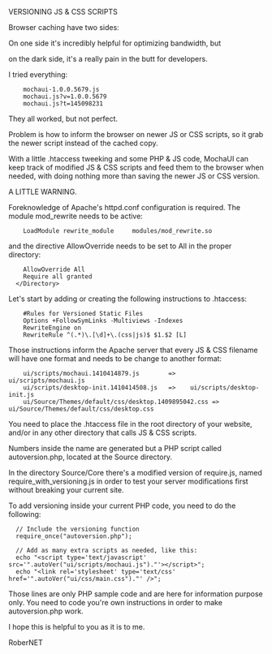 VERSIONING JS & CSS SCRIPTS

  Browser caching have two sides:

  On one side it's incredibly helpful for optimizing bandwidth, but

  on the dark side, it's a really pain in the butt for developers.
  
  I tried everything:
  
        mochaui-1.0.0.5679.js
        mochaui.js?v=1.0.0.5679
        mochaui.js?t=145098231
  
  They all worked, but not perfect.
  
  Problem is how to inform the browser on newer JS or CSS scripts,
  so it grab the newer script instead of the cached copy.
  
  With a little .htaccess tweeking and some PHP & JS code, MochaUI
  can keep track of modified JS & CSS scripts and feed them to the
  browser when needed, with doing nothing more than saving the newer
  JS or CSS version.
  
  A LITTLE WARNING.
  
  Foreknowledge of Apache's httpd.conf configuration
  is required. The module mod_rewrite needs to be active:
  
        LoadModule rewrite_module     modules/mod_rewrite.so
  
  and the directive AllowOverride needs to be set to All in the
  proper directory:
  
        AllowOverride All
        Require all granted
      </Directory>
  
  
  Let's start by adding or creating the following instructions to .htaccess:
  
        #Rules for Versioned Static Files
        Options +FollowSymLinks -Multiviews -Indexes
        RewriteEngine on
        RewriteRule ^(.*)\.[\d]+\.(css|js)$ $1.$2 [L]

  Those instructions inform the Apache server that every JS & CSS filename
  will have one format and needs to be change to another format:
  
        ui/scripts/mochaui.1410414879.js        =>    ui/scripts/mochaui.js
        ui/scripts/desktop-init.1410414508.js   =>    ui/scripts/desktop-init.js
        ui/Source/Themes/default/css/desktop.1409895042.css => ui/Source/Themes/default/css/desktop.css
  
  You need to place the .htaccess file in the root directory of your website, and/or in any other directory
  that calls JS & CSS scripts.
  
  Numbers inside the name are generated but a PHP script called autoversion.php, located at the Source directory.
  
  In the directory Source/Core there's a modified version of require.js, named require_with_versioning.js
  in order to test your server modifications first without breaking your current site.
  
  To add versioning inside your current PHP code, you need to do the following:
  
      // Include the versioning function
      require_once("autoversion.php");
  
      // Add as many extra scripts as needed, like this:
      echo "<script type='text/javascript' src='".autoVer("ui/scripts/mochaui.js")."'></script>";
      echo "<link rel='stylesheet' type='text/css' href='".autoVer("ui/css/main.css")."' />";

  
  Those lines are only PHP sample code and are here for information purpose only.
  You need to code you're own instructions in order to make autoversion.php work.
  
  
  I hope this is helpful to you as it is to me.
  
  RoberNET
  
